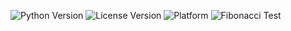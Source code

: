 ![Python Version](https://img.shields.io/badge/Python-3.13-green)
![License Version](https://img.shields.io/badge/AGPL-3.0%20license-blue)
![Platform](https://img.shields.io/badge/Linux-purple)
![Fibonacci Test](https://github.com/PMJ-SE-Fall-24/HW1/actions/workflows/python-app.yml/badge.svg)
